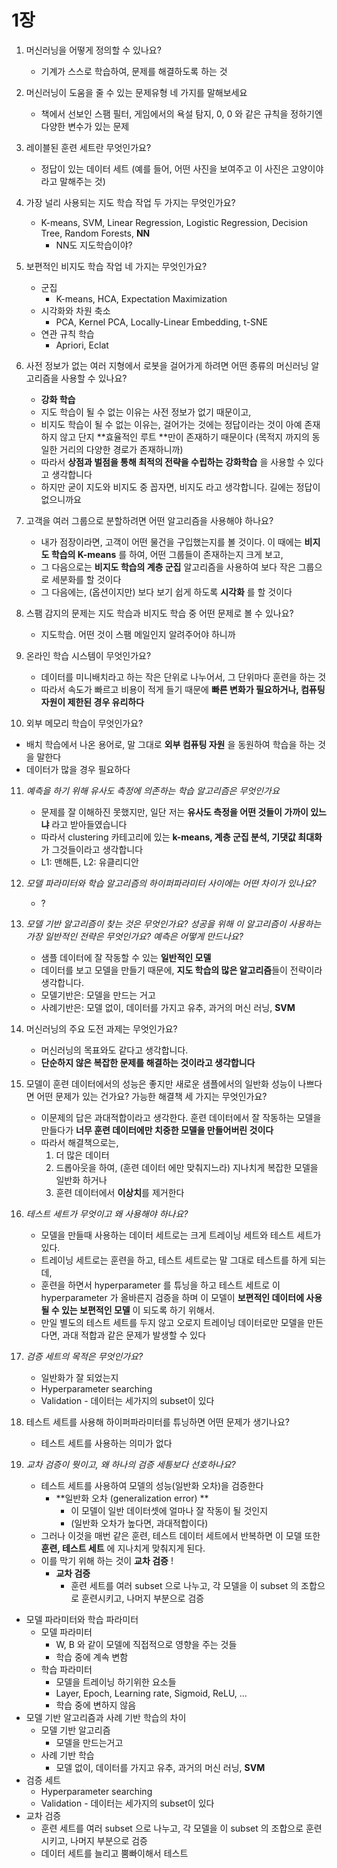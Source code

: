 # 1장

1. 머신러닝을 어떻게 정의할 수 있나요?
   * 기계가 스스로 학습하여, 문제를 해결하도록 하는 것
2. 머신러닝이 도움을 줄 수 있는 문제유형 네 가지를 말해보세요

   - 책에서 선보인 스팸 필터, 게임에서의 욕설 탐지, 0, 0 와 같은 규칙을 정하기엔 다양한 변수가 있는 문제
3. 레이블된 훈련 세트란 무엇인가요?

   - 정답이 있는 데이터 세트 (예를 들어, 어떤 사진을 보여주고 이 사진은 고양이야 라고 말해주는 것)
4. 가장 널리 사용되는 지도 학습 작업 두 가지는 무엇인가요?

   - K-means, SVM, Linear Regression, Logistic Regression, Decision Tree, Random Forests, **NN**
     - NN도 지도학습이야?
5. 보편적인 비지도 학습 작업 네 가지는 무엇인가요?

   - 군집
     - K-means, HCA, Expectation Maximization
   - 시각화와 차원 축소
     - PCA, Kernel PCA, Locally-Linear Embedding, t-SNE
   - 연관 규칙 학습
     - Apriori, Eclat
6. 사전 정보가 없는 여러 지형에서 로봇을 걸어가게 하려면 어떤 종류의 머신러닝 알고리즘을 사용할 수 있나요?

   - **강화 학습**
   - 지도 학습이 될 수 없는 이유는 사전 정보가 없기 때문이고,
   - 비지도 학습이 될 수 없는 이유는, 걸어가는 것에는 정답이라는 것이 아예 존재하지 않고 단지 **효율적인 루트 **만이 존재하기 때문이다 (목적지 까지의 동일한 거리의 다양한 경로가 존재하니까)
   - 따라서 **상점과 벌점을 통해 최적의 전략을 수립하는 강화학습** 을 사용할 수 있다고 생각합니다
   - 하지만 굳이 지도와 비지도 중 꼽자면, 비지도 라고 생각합니다. 길에는 정답이 없으니까요
7. 고객을 여러 그룹으로 분할하려면 어떤 알고리즘을 사용해야 하나요?

   - 내가 점장이라면, 고객이 어떤 물건을 구입했는지를 볼 것이다. 이 때에는 **비지도 학습의 K-means** 를 하여, 어떤 그룹들이 존재하는지 크게 보고,
   - 그 다음으로는 **비지도 학습의 계층 군집** 알고리즘을 사용하여 보다 작은 그룹으로 세분화를 할 것이다
   - 그 다음에는, (옵션이지만) 보다 보기 쉽게 하도록 **시각화** 를 할 것이다
8. 스팸 감지의 문제는 지도 학습과 비지도 학습 중 어떤 문제로 볼 수 있나요?

   - 지도학습. 어떤 것이 스팸 메일인지 알려주어야 하니까
9. 온라인 학습 시스템이 무엇인가요?

   - 데이터를 미니배치라고 하는 작은 단위로 나누어서, 그 단위마다 훈련을 하는 것
   - 따라서 속도가 빠르고 비용이 적게 들기 때문에 **빠른 변화가 필요하거나, 컴퓨팅 자원이 제한된 경우 유리하다**
10. 외부 메모리 학습이 무엇인가요?

   - 배치 학습에서 나온 용어로, 말 그대로 **외부 컴퓨팅 자원** 을 동원하여 학습을 하는 것을 말한다
   - 데이터가 많을 경우 필요하다
11. *예측을 하기 위해 유사도 측정에 의존하는 학습 알고리즘은 무엇인가요* 
    - 문제를 잘 이해하진 못했지만, 일단 저는 **유사도 측정을 어떤 것들이 가까이 있느냐** 라고 받아들였습니다
    - 따라서 clustering 카테고리에 있는 **k-means, 계층 군집 분석, 기댓값 최대화** 가 그것들이라고 생각합니다
    - L1: 맨해튼, L2: 유클리디안
12. *모델 파라미터와 학습 알고리즘의 하이퍼파라미터 사이에는 어떤 차이가 있나요?*
    - ?
13. *모델 기반 알고리즘이 찾는 것은 무엇인가요? 성공을 위해 이 알고리즘이 사용하는 가장 일반적인 전략은 무엇인가요? 예측은 어떻게 만드나요?*
    - 샘플 데이터에 잘 작동할 수 있는 **일반적인 모델**
    - 데이터를 보고 모델을 만들기 때문에, **지도 학습의 많은 알고리즘**들이 전략이라 생각합니다.
    - 모델기반은: 모델을 만드는 거고
    - 사례기반은: 모델 없이, 데이터를 가지고 유추, 과거의 머신 러닝, **SVM**
14. 머신러닝의 주요 도전 과제는 무엇인가요?

    - 머신러닝의 목표와도 같다고 생각합니다.
    - **단순하지 않은 복잡한 문제를 해결하는 것이라고 생각합니다**
15. 모델이 훈련 데이터에서의 성능은 좋지만 새로운 샘플에서의 일반화 성능이 나쁘다면 어떤 문제가 있는 건가요? 가능한 해결책 세 가지는 무엇인가요?
    - 이문제의 답은 과대적합이라고 생각한다. 훈련 데이터에서 잘 작동하는 모델을 만들다가 **너무 훈련 데이터에만 치중한 모델을 만들어버린 것이다**
    - 따라서 해결책으로는, 
      1. 더 많은 데이터
      2. 드롭아웃을 하여, (훈련 데이터 에만 맞춰지느라) 지나치게 복잡한 모델을 일반화 하거나
      3. 훈련 데이터에서 **이상치**를 제거한다
16. *테스트 세트가 무엇이고 왜 사용해야 하나요?*
    - 모델을 만들때 사용하는 데이터 세트로는 크게 트레이닝 세트와 테스트 세트가 있다.
    - 트레이닝 세트로는 훈련을 하고, 테스트 세트로는 말 그대로 테스트를 하게 되는데,
    - 훈련을 하면서 hyperparameter 를 튜닝을 하고 테스트 세트로 이 hyperparameter 가 올바른지 검증을 하며 이 모델이 **보편적인 데이터에 사용될 수 있는 보편적인 모델** 이 되도록 하기 위해서.
    - 만일 별도의 테스트 세트를 두지 않고 오로지 트레이닝 데이터로만 모델을 만든다면, 과대 적합과 같은 문제가 발생할 수 있다
17. *검증 세트의 목적은 무엇인가요?*
    - 일반화가 잘 되었는지
    - Hyperparameter searching
    - Validation - 데이터는 세가지의 subset이 있다
18. 테스트 세트를 사용해 하이퍼파라미터를 튜닝하면 어떤 문제가 생기나요?

    - 테스트 세트를 사용하는 의미가 없다
19. *교차 검증이 뭣이고, 왜 하나의 검증 세틍보다 선호하나요?*
    - 테스트 세트를 사용하여 모델의 성능(일반화 오차)을 검증한다
      - **일반화 오차 (generalization error) **
        - 이 모델이 일반 데이터셋에 얼마나 잘 작동이 될 것인지
        - (일반화 오차가 높다면, 과대적합이다)
    - 그러나 이것을 매번 같은 훈련, 테스트 데이터 세트에서 반복하면 이 모델 또한 **훈련, 테스트 세트** 에 지나치게 맞춰지게 된다.
    - 이를 막기 위해 하는 것이 **교차 검증** !
      - **교차 검증**
        - 훈련 세트를 여러 subset 으로 나누고, 각 모델을 이 subset 의 조합으로 훈련시키고, 나머지 부분으로 검증





* 모델 파라미터와 학습 파라미터
  * 모델 파라미터
    * W, B 와 같이 모델에 직접적으로 영향을 주는 것들
    * 학습 중에 계속 변함
  * 학습 파라미터
    * 모델을 트레이닝 하기위한 요소들
    * Layer, Epoch, Learning rate, Sigmoid, ReLU, ... 
    * 학습 중에 변하지 않음
* 모델 기반 알고리즘과 사례 기반 학습의 차이
  * 모델 기반 알고리즘
    * 모델을 만드는거고
  * 사례 기반 학습
    * 모델 없이, 데이터를 가지고 유추, 과거의 머신 러닝, **SVM**
* 검증 세트
  * Hyperparameter searching
  * Validation - 데이터는 세가지의 subset이 있다
* 교차 검증
  * 훈련 세트를 여러 subset 으로 나누고, 각 모델을 이 subset 의 조합으로 훈련시키고, 나머지 부분으로 검증
  * 데이터 세트를 늘리고 뿜빠이해서 테스트